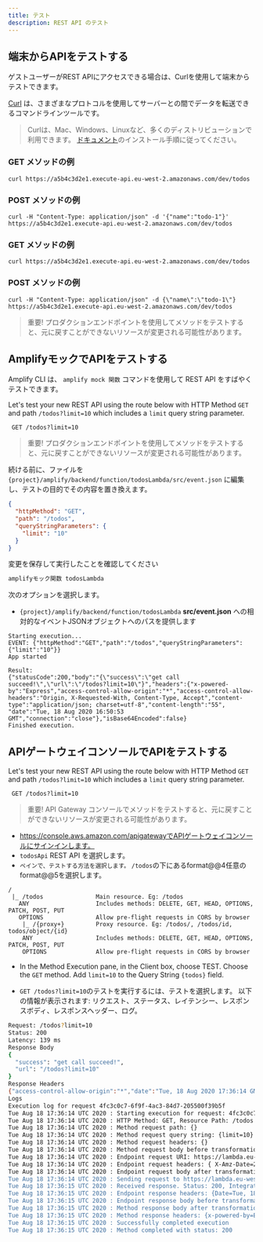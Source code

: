 ```yaml
---
title: テスト
description: REST API のテスト
---
```


## 端末からAPIをテストする

ゲストユーザーがREST APIにアクセスできる場合は、Curlを使用して端末からテストできます。

[Curl](https://github.com/curl/curl) は、さまざまなプロトコルを使用してサーバーとの間でデータを転送できるコマンドラインツールです。

> Curlは、Mac、Windows、Linuxなど、多くのディストリビューションで利用できます。 [ドキュメント](https://curl.haxx.se/docs/install.html)のインストール手順に従ってください。

<amplify-block-switcher> <amplify-block name="Mac and Linux">

### GET メソッドの例

```console
curl https://a5b4c3d2e1.execute-api.eu-west-2.amazonaws.com/dev/todos
```

### POST メソッドの例

```console
curl -H "Content-Type: application/json" -d '{"name":"todo-1"}' https://a5b4c3d2e1.execute-api.eu-west-2.amazonaws.com/dev/todos
```

</amplify-block> <amplify-block name="Windows">

### GET メソッドの例

```console
curl https://a5b4c3d2e1.execute-api.eu-west-2.amazonaws.com/dev/todos
```

### POST メソッドの例

```console
curl -H "Content-Type: application/json" -d {\"name\":\"todo-1\"} https://a5b4c3d2e1.execute-api.eu-west-2.amazonaws.com/dev/todos
```

</amplify-block> </amplify-block-switcher>

> 重要! プロダクションエンドポイントを使用してメソッドをテストすると、元に戻すことができないリソースが変更される可能性があります。

## AmplifyモックでAPIをテストする

Amplify CLI は、 `amplify mock 関数` コマンドを使用して REST API をすばやくテストできます。

Let's test your new REST API using the route below with HTTP Method `GET` and path `/todos?limit=10` which includes a `limit` query string parameter.

```console
 GET /todos?limit=10
```

> 重要! プロダクションエンドポイントを使用してメソッドをテストすると、元に戻すことができないリソースが変更される可能性があります。

続ける前に、ファイルを `{project}/amplify/backend/function/todosLambda/src/event.json` に編集し、テストの目的でその内容を置き換えます。

```json
{
  "httpMethod": "GET",
  "path": "/todos",
  "queryStringParameters": {
    "limit": "10"
  }
}
```

変更を保存して実行したことを確認してください

```bash
amplifyモック関数 todosLambda
```

次のオプションを選択します。

- `{project}/amplify/backend/function/todosLambda` __src/event.json__ への相対的なイベントJSONオブジェクトへのパスを提供します

```console
Starting execution...
EVENT: {"httpMethod":"GET","path":"/todos","queryStringParameters":{"limit":"10"}}
App started

Result:
{"statusCode":200,"body":"{\"success\":\"get call succeed!\",\"url\":\"/todos?limit=10\"}","headers":{"x-powered-by":"Express","access-control-allow-origin":"*","access-control-allow-headers":"Origin, X-Requested-With, Content-Type, Accept","content-type":"application/json; charset=utf-8","content-length":"55", "date":"Tue, 18 Aug 2020 16:50:53 GMT","connection":"close"},"isBase64Encoded":false}
Finished execution.
```

## APIゲートウェイコンソールでAPIをテストする

Let's test your new REST API using the route below with HTTP Method `GET` and path `/todos?limit=10` which includes a `limit` query string parameter.

```console
 GET /todos?limit=10
```

> 重要! API Gateway コンソールでメソッドをテストすると、元に戻すことができないリソースが変更される可能性があります。

- https://console.aws.amazon.com/apigatewayでAPIゲートウェイコンソールにサインインします。
- `todosApi` REST API を選択します。
- `ペインで、テストする方法を選択します。` `/todos`の下にあるformat@@4任意のformat@@5を選択します。

```
/                        
 |_ /todos               Main resource. Eg: /todos
   ANY                   Includes methods: DELETE, GET, HEAD, OPTIONS, PATCH, POST, PUT
   OPTIONS               Allow pre-flight requests in CORS by browser
    |_ /{proxy+}         Proxy resource. Eg: /todos/, /todos/id, todos/object/{id}
    ANY                  Includes methods: DELETE, GET, HEAD, OPTIONS, PATCH, POST, PUT
    OPTIONS              Allow pre-flight requests in CORS by browser
```

- In the Method Execution pane, in the Client box, choose TEST. Choose the `GET` method. Add `limit=10` to the Query String `{todos}` field.

- `GET /todos?limit=10`のテストを実行するには、テストを選択します。 以下の情報が表示されます: リクエスト、ステータス、レイテンシー、レスポンスボディ、レスポンスヘッダー、ログ。

```bash
Request: /todos?limit=10
Status: 200
Latency: 139 ms
Response Body
{
  "success": "get call succeed!",
  "url": "/todos?limit=10"
}
Response Headers
{"access-control-allow-origin":"*","date":"Tue, 18 Aug 2020 17:36:14 GMT","content-length":"55","access-control-allow-headers":"Origin, X-Requested-With, Content-Type, Accept","x-powered-by":"Express","content-type":"application/json; charset=utf-8","connection":"close"}
Logs
Execution log for request 4fc3c0c7-6f9f-4ac3-84d7-205500f39b5f
Tue Aug 18 17:36:14 UTC 2020 : Starting execution for request: 4fc3c0c7-6f9f-4ac3-84d7-205500f39b5f
Tue Aug 18 17:36:14 UTC 2020 : HTTP Method: GET, Resource Path: /todos
Tue Aug 18 17:36:14 UTC 2020 : Method request path: {}
Tue Aug 18 17:36:14 UTC 2020 : Method request query string: {limit=10}
Tue Aug 18 17:36:14 UTC 2020 : Method request headers: {}
Tue Aug 18 17:36:14 UTC 2020 : Method request body before transformations: 
Tue Aug 18 17:36:14 UTC 2020 : Endpoint request URI: https://lambda.eu-west-2.amazonaws.com/2015-03-31/functions/arn:aws:lambda:eu-west-2:664371068953:function:expressLambda-dev/invocations
Tue Aug 18 17:36:14 UTC 2020 : Endpoint request headers: { X-Amz-Date=20200818T173614Z, X-Amz-Source-Arn=arn:aws:execute-api:eu-west-2:664371068953:s3zmw6fqy5/test-invoke-stage/GET/todos, Accept=application/json, User-Agent=AmazonAPIGateway_s3zmw6fqy5, X-Amz-Security-Token=IQoJb3JpZ2luX2VjEDEaCWV1LXdlc3QtMiJGMEQCIC3KIeR66WhaCBw+eJ+GPhF7y4hz9xC2nN+ARb7T3psyAiBdsoaD9yMfiw2dHWjQM5x7vM11XmToNSGu64mckUQdzSq0AwgaEAEaDDU0NDM4ODgxNjY2MyIMIzObNbCd6QtYwb0IKpEDpHXEzkM2OYq7JfL0U/WbF09KNamodfnifRYwZd/GNOwykykc/zHiU9X0XZPRd+QTnQe/9eoy8DaxBkDgRzQQjTThQWJWadtcfjryTLRKpVeo1UueL+f6DTUDf+URjb0P9CN1gPm+ntZD3LSyAXGwACKG7YMA5/HyeEk [TRUNCATED]
Tue Aug 18 17:36:14 UTC 2020 : Endpoint request body after transformations: {"resource":"/todos","path":"/todos","httpMethod":"GET","headers":null,"multiValueHeaders":null,"queryStringParameters":{"limit":"10"},"multiValueQueryStringParameters":{"limit":["10"]},"pathParameters":null,"stageVariables":null,"requestContext":{"resourcePath":"/todos","httpMethod":"GET","requestTime":"18/Aug/2020:17:36:14 +0000","path":"/todos","accountId":"EXAMPLE_ID","protocol":"HTTP/1.1","stage":"test-invoke-stage","domainPrefix":"testPrefix","requestTimeEpoch":1597772174890,"requestId":"4fc3c0c7-6f9f-4ac3-84d7-205500f39b5f","identity":{"cognitoIdentityPoolId":null,"cognitoIdentityId":null,"apiKey":"test-invoke-api-key","principalOrgId":null,"cognitoAuthenticationType":null,"userArn":"arn:aws:iam::664371068953:root","apiKeyId":"test-invoke-api-key-id","userAgent":"aws-internal/3 aws-sdk-java/1.11.820 Linux/4.9.217-0.1.ac.205.84.332.metal1.x86_64 OpenJDK_64-Bit_Server_VM/25.252-b09 java/1.8.0_252 v [TRUNCATED]
Tue Aug 18 17:36:14 UTC 2020 : Sending request to https://lambda.eu-west-2.amazonaws.com/2015-03-31/functions/arn:aws:lambda:eu-west-2:664371068953:function:expressLambda-dev/invocations
Tue Aug 18 17:36:15 UTC 2020 : Received response. Status: 200, Integration latency: 137 ms
Tue Aug 18 17:36:15 UTC 2020 : Endpoint response headers: {Date=Tue, 18 Aug 2020 17:36:15 GMT, Content-Type=application/json, Content-Length=443, Connection=keep-alive, sampled=0}
Tue Aug 18 17:36:15 UTC 2020 : Endpoint response body before transformations: {"statusCode":200,"body":"{\"success\":\"get call succeed!\",\"url\":\"/todos?limit=10\"}","headers":{"x-powered-by":"Express","access-control-allow-origin":"*","access-control-allow-headers":"Origin, X-Requested-With, Content-Type, Accept","content-type":"application/json; charset=utf-8","content-length":"55","date":"Tue, 18 Aug 2020 17:36:14 GMT","connection":"close"},"isBase64Encoded":false}
Tue Aug 18 17:36:15 UTC 2020 : Method response body after transformations: {"success":"get call succeed!","url":"/todos?limit=10"}
Tue Aug 18 17:36:15 UTC 2020 : Method response headers: {x-powered-by=Express, access-control-allow-origin=*, access-control-allow-headers=Origin, X-Requested-With, Content-Type, Accept, content-type=application/json; charset=utf-8, content-length=55, date=Tue, 18 Aug 2020 17:36:14 GMT, connection=close, Sampled=0}
Tue Aug 18 17:36:15 UTC 2020 : Successfully completed execution
Tue Aug 18 17:36:15 UTC 2020 : Method completed with status: 200
```
